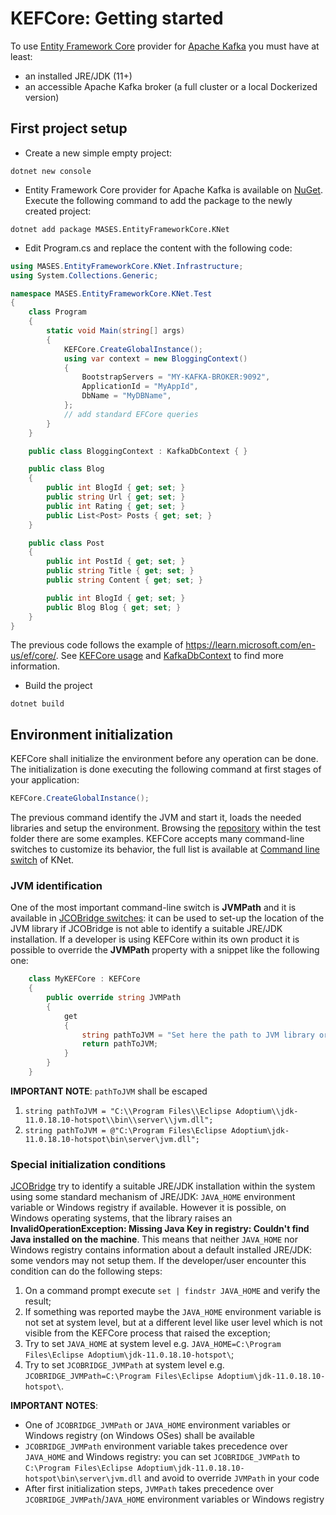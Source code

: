 # KEFCore: Getting started

To use [Entity Framework Core](https://learn.microsoft.com/it-it/ef/core/) provider for [Apache Kafka](https://kafka.apache.org/) you must have at least:
- an installed JRE/JDK (11+)
- an accessible Apache Kafka broker (a full cluster or a local Dockerized version)

## First project setup

- Create a new simple empty project:

```pwsh
dotnet new console
```

- Entity Framework Core provider for Apache Kafka is available on [NuGet](https://www.nuget.org/packages/MASES.EntityFrameworkCore.KNet). Execute the following command to add the package to the newly created project:

```pwsh
dotnet add package MASES.EntityFrameworkCore.KNet
```

- Edit Program.cs and replace the content with the following code:

```c#
using MASES.EntityFrameworkCore.KNet.Infrastructure;
using System.Collections.Generic;

namespace MASES.EntityFrameworkCore.KNet.Test
{
    class Program
    {
        static void Main(string[] args)
        {
            KEFCore.CreateGlobalInstance();
            using var context = new BloggingContext()
            {
                BootstrapServers = "MY-KAFKA-BROKER:9092",
                ApplicationId = "MyAppId",
                DbName = "MyDBName",
            };
            // add standard EFCore queries
        }
    }

    public class BloggingContext : KafkaDbContext { }

    public class Blog
    {
        public int BlogId { get; set; }
        public string Url { get; set; }
        public int Rating { get; set; }
        public List<Post> Posts { get; set; }
    }

    public class Post
    {
        public int PostId { get; set; }
        public string Title { get; set; }
        public string Content { get; set; }

        public int BlogId { get; set; }
        public Blog Blog { get; set; }
    }
}
```

The previous code follows the example of https://learn.microsoft.com/en-us/ef/core/. See [KEFCore usage](usage.md) and [KafkaDbContext](kafkadbcontext.md) to find more information.

- Build the project

```pwsh
dotnet build
```

## Environment initialization

KEFCore shall initialize the environment before any operation can be done. The initialization is done executing the following command at first stages of your application:

```c#
KEFCore.CreateGlobalInstance();
```

The previous command identify the JVM and start it, loads the needed libraries and setup the environment. Browsing the [repository](https://github.com/masesgroup/KEFCore) within the test folder there are some examples.
KEFCore accepts many command-line switches to customize its behavior, the full list is available at [Command line switch](https://masesgroup.github.io/KNet/articles/commandlineswitch.html) of KNet.

### JVM identification

One of the most important command-line switch is **JVMPath** and it is available in [JCOBridge switches](https://www.jcobridge.com/net-examples/command-line-options/): it can be used to set-up the location of the JVM library if JCOBridge is not able to identify a suitable JRE/JDK installation.
If a developer is using KEFCore within its own product it is possible to override the **JVMPath** property with a snippet like the following one:

```c#
    class MyKEFCore : KEFCore
    {
        public override string JVMPath
        {
            get
            {
                string pathToJVM = "Set here the path to JVM library or use your own search method";
                return pathToJVM;
            }
        }
    }
```

**IMPORTANT NOTE**: `pathToJVM` shall be escaped
1. `string pathToJVM = "C:\\Program Files\\Eclipse Adoptium\\jdk-11.0.18.10-hotspot\\bin\\server\\jvm.dll";`
2. `string pathToJVM = @"C:\Program Files\Eclipse Adoptium\jdk-11.0.18.10-hotspot\bin\server\jvm.dll";`


### Special initialization conditions

[JCOBridge](https://www.jcobridge.com/) try to identify a suitable JRE/JDK installation within the system using some standard mechanism of JRE/JDK: `JAVA_HOME` environment variable or Windows registry if available.
However it is possible, on Windows operating systems, that the library raises an **InvalidOperationException: Missing Java Key in registry: Couldn't find Java installed on the machine**.
This means that neither `JAVA_HOME` nor Windows registry contains information about a default installed JRE/JDK: some vendors may not setup them.
If the developer/user encounter this condition can do the following steps:
1. On a command prompt execute `set | findstr JAVA_HOME` and verify the result;
2. If something was reported maybe the `JAVA_HOME` environment variable is not set at system level, but at a different level like user level which is not visible from the KEFCore process that raised the exception;
3. Try to set `JAVA_HOME` at system level e.g. `JAVA_HOME=C:\Program Files\Eclipse Adoptium\jdk-11.0.18.10-hotspot\`;
4. Try to set `JCOBRIDGE_JVMPath` at system level e.g. `JCOBRIDGE_JVMPath=C:\Program Files\Eclipse Adoptium\jdk-11.0.18.10-hotspot\`.

**IMPORTANT NOTES**:
- One of `JCOBRIDGE_JVMPath` or `JAVA_HOME` environment variables or Windows registry (on Windows OSes) shall be available
- `JCOBRIDGE_JVMPath` environment variable takes precedence over `JAVA_HOME` and Windows registry: you can set `JCOBRIDGE_JVMPath` to `C:\Program Files\Eclipse Adoptium\jdk-11.0.18.10-hotspot\bin\server\jvm.dll` and avoid to override `JVMPath` in your code
- After first initialization steps, `JVMPath` takes precedence over `JCOBRIDGE_JVMPath`/`JAVA_HOME` environment variables or Windows registry